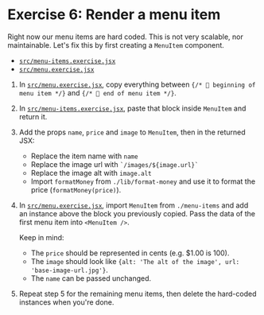 # Exercise 6: Render a menu item

Right now our menu items are hard coded. This is not very scalable, nor maintainable. Let's fix this by first creating a `MenuItem` component.

- [`src/menu-items.exercise.jsx`](./src/menu-items.exercise.jsx)
- [`src/menu.exercise.jsx`](./src/menu.exercise.jsx)

1. In [`src/menu.exercise.jsx`](./src/menu.exercise.jsx), copy everything between `{/* 👋 beginning of menu item */}` and `{/* 👋 end of menu item */}`.
2. In [`src/menu-items.exercise.jsx`](./src/menu-items.exercise.jsx), paste that block inside `MenuItem` and return it.
3. Add the props `name`, `price` and `image` to `MenuItem`, then in the returned JSX:
   - Replace the item name with `name`
   - Replace the image url with ``` `/images/${image.url}` ```
   - Replace the image alt with `image.alt`
   - Import `formatMoney` from `./lib/format-money` and use it to format the price (`formatMoney(price)`).
4. In [`src/menu.exercise.jsx`](./src/menu.exercise.jsx), import `MenuItem` from `./menu-items` and add an instance above the block you previously copied. Pass the data of the first menu item into `<MenuItem />`. 
   
   Keep in mind:

   - The `price` should be represented in cents (e.g. $1.00 is 100).
   - The `image` should look like `{alt: 'The alt of the image', url: 'base-image-url.jpg'}`.
   - The `name` can be passed unchanged.
5. Repeat step 5 for the remaining menu items, then delete the hard-coded instances when you're done.
